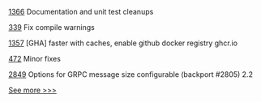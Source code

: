 
[1366](https://github.com/hyperledger/aries-cloudagent-python/pull/1366) Documentation and unit test cleanups

[339](https://github.com/hyperledger/aries-vcx/pull/339) Fix compile warnings

[1357](https://github.com/hyperledger/iroha/pull/1357) [GHA] faster with caches, enable github docker registry ghcr.io

[472](https://github.com/hyperledger-labs/solang/pull/472) Minor fixes

[2849](https://github.com/hyperledger/fabric/pull/2849) Options for GRPC message size configurable (backport #2805) 2.2


[See more >>>](https://start-here.hyperledger.org/pull-requests)
